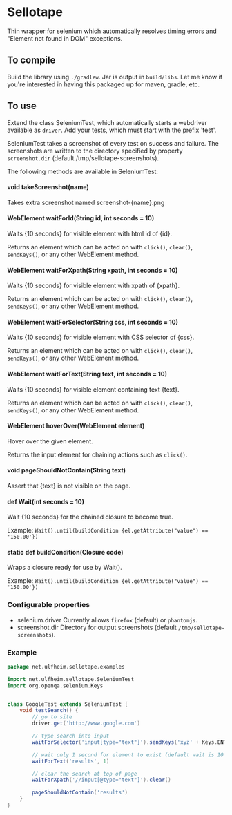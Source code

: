 # Sellotape

Thin wrapper for selenium which automatically resolves timing errors and "Element not found in DOM" exceptions.

## To compile

Build the library using `./gradlew`.  Jar is output in `build/libs`.
Let me know if you're interested in having this packaged up for
maven, gradle, etc.

## To use

Extend the class SeleniumTest, which automatically starts a webdriver
available as `driver`.  Add your tests, which must start with the
prefix 'test'.

SeleniumTest takes a screenshot of every test on success and failure.
The screenshots are written to the directory specified by property
`screenshot.dir` (default /tmp/sellotape-screenshots).

The following methods are available in SeleniumTest:

#### void takeScreenshot(name)

Takes extra screenshot named screenshot-{name}.png

#### WebElement waitForId(String id, int seconds = 10)

Waits {10 seconds} for visible element with html id of {id}.

Returns an element which can be acted on with `click()`, `clear()`, `sendKeys()`, or any other WebElement method.

#### WebElement waitForXpath(String xpath, int seconds = 10)

Waits {10 seconds} for visible element with xpath of {xpath}.

Returns an element which can be acted on with `click()`, `clear()`, `sendKeys()`, or any other WebElement method.

#### WebElement waitForSelector(String css, int seconds = 10)

Waits {10 seconds} for visible element with CSS selector of {css}.

Returns an element which can be acted on with `click()`, `clear()`, `sendKeys()`, or any other WebElement method.

#### WebElement waitForText(String text, int seconds = 10)

Waits {10 seconds} for visible element containing text {text}.

Returns an element which can be acted on with `click()`, `clear()`, `sendKeys()`, or any other WebElement method.

#### WebElement hoverOver(WebElement element)

Hover over the given element.

Returns the input element for chaining actions such as `click()`.

#### void pageShouldNotContain(String text)

Assert that {text} is not visible on the page.

#### def Wait(int seconds = 10)

Wait {10 seconds} for the chained closure to become true.

Example: `Wait().until(buildCondition {el.getAttribute("value") == '150.00'})`

#### static def buildCondition(Closure code)

Wraps a closure ready for use by Wait().

Example: `Wait().until(buildCondition {el.getAttribute("value") == '150.00'})`

### Configurable properties

- selenium.driver
    Currently allows `firefox` (default) or `phantomjs`.
- screenshot.dir
    Directory for output screenshots (default `/tmp/sellotape-screenshots`).

### Example

```groovy
package net.ulfheim.sellotape.examples

import net.ulfheim.sellotape.SeleniumTest
import org.openqa.selenium.Keys


class GoogleTest extends SeleniumTest {
    void testSearch() {
        // go to site
        driver.get('http://www.google.com')

        // type search into input
        waitForSelector('input[type="text"]').sendKeys('xyz' + Keys.ENTER)

        // wait only 1 second for element to exist (default wait is 10 seconds)
        waitForText('results', 1)

        // clear the search at top of page
        waitForXpath('//input[@type="text"]').clear()

        pageShouldNotContain('results')
    }
}
```
